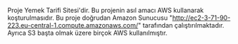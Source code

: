 Proje Yemek Tarifi Sitesi'dir. Bu projenin asıl amacı AWS kullanarak koşturulmasıdır. Bu proje doğrudan Amazon Sunucusu "http://ec2-3-71-90-223.eu-central-1.compute.amazonaws.com/" tarafından çalıştırılmaktadır. Ayrıca S3 başta olmak üzere birçok AWS kullanılmıştır.
